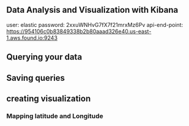 ## Data Analysis and Visualization with Kibana


user: elastic
password: 2xxuWNHvG7fX7f21mrxMz6Pv
api-end-point: https://954106c0b83849338b2b80aaad326e40.us-east-1.aws.found.io:9243

## Querying your data


## Saving queries



## creating visualization 







### Mapping latitude and Longitude




